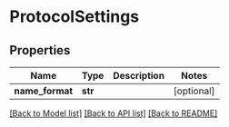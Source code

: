 # ProtocolSettings

## Properties
Name | Type | Description | Notes
------------ | ------------- | ------------- | -------------
**name_format** | **str** |  | [optional] 

[[Back to Model list]](../README.md#documentation-for-models) [[Back to API list]](../README.md#documentation-for-api-endpoints) [[Back to README]](../README.md)

